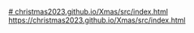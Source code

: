 [# christmas2023.github.io/Xmas/src/index.html
](https://christmas2023.github.io/Xmas/src/index.html)https://christmas2023.github.io/Xmas/src/index.html
